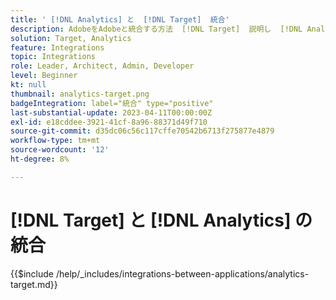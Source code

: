 ```yaml
---
title: ' [!DNL Analytics] と  [!DNL Target]  統合'
description: AdobeをAdobeと統合する方法  [!DNL Target]  説明し  [!DNL Analytics] す。
solution: Target, Analytics
feature: Integrations
topic: Integrations
role: Leader, Architect, Admin, Developer
level: Beginner
kt: null
thumbnail: analytics-target.png
badgeIntegration: label="統合" type="positive"
last-substantial-update: 2023-04-11T00:00:00Z
exl-id: e18cddee-3921-41cf-8a96-88371d49f710
source-git-commit: d35dc06c56c117cffe70542b6713f275877e4879
workflow-type: tm+mt
source-wordcount: '12'
ht-degree: 8%

---
```


# [!DNL Target] と [!DNL Analytics] の統合

{{$include /help/_includes/integrations-between-applications/analytics-target.md}}
